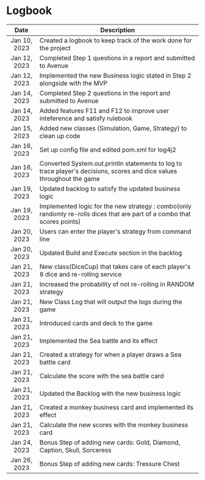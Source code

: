 # Logbook

| Date | Description  |
|:-:  | ---       | 
| Jan 10, 2023 | Created a logbook to keep track of the work done for the project |
| Jan 12, 2023 | Completed Step 1 questions in a report and submitted to Avenue |
| Jan 12, 2023 | Implemented the new Business logic stated in Step 2 alongside with the MVP |
| Jan 14, 2023 | Completed Step 2 questions in the report and submitted to Avenue |
| Jan 14, 2023 | Added features F11 and F12 to improve user inteference and satisfy rulebook |
| Jan 15, 2023 | Added new classes (Simulation, Game, Strategy) to clean up code |
| Jan 16, 2023 | Set up config file and edited pom.xml for log4j2 |
| Jan 16, 2023 | Converted System.out.println statements to log to trace player's decisions, scores and dice values throughout the game |
| Jan 19, 2023 | Updated backlog to satisfy the updated business logic |
| Jan 19, 2023 | Implemented logic for the new strategy : combo(only randomly re-rolls dices that are part of a combo that scores points) |
| Jan 20, 2023 | Users can enter the player's strategy from command line |
| Jan 20, 2023 | Updated Build and Execute section in the backlog |
| Jan 21, 2023 | New class(DiceCup) that takes care of each player's 8 dice and re-rolling service |
| Jan 21, 2023 | Increased the probability of not re-rolling in RANDOM strategy |
| Jan 21, 2023 | New Class Log that will output the logs during the game |
| Jan 21, 2023 | Introduced cards and deck to the game |
| Jan 21, 2023 | Implemented the Sea battle and its effect |
| Jan 21, 2023 | Created a strategy for when a player draws a Sea battle card |
| Jan 21, 2023 | Calculate the score with the sea battle card |
| Jan 21, 2023 | Updated the Backlog with the new business logic |
| Jan 21, 2023 | Created a monkey business card and implemented its effect |
| Jan 21, 2023 | Calculate the new scores with the monkey business card |
| Jan 24, 2023 | Bonus Step of adding new cards: Gold, Diamond, Caption, Skull, Sorceress |
| Jan 26, 2023 | Bonus Step of adding new cards: Tressure Chest |